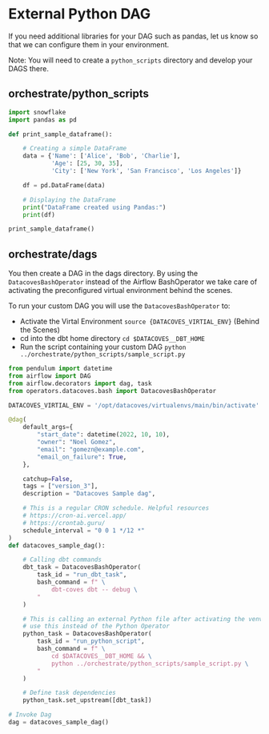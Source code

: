 # External Python DAG 

If you need additional libraries for your DAG such as pandas, let us know so that we can configure them in your environment. 

Note: 
You will need to create a `python_scripts` directory and develop your DAGS there.

## orchestrate/python_scripts

```python
import snowflake
import pandas as pd

def print_sample_dataframe():

    # Creating a simple DataFrame
    data = {'Name': ['Alice', 'Bob', 'Charlie'],
            'Age': [25, 30, 35],
            'City': ['New York', 'San Francisco', 'Los Angeles']}

    df = pd.DataFrame(data)

    # Displaying the DataFrame
    print("DataFrame created using Pandas:")
    print(df)

print_sample_dataframe()
```

## orchestrate/dags
You then create a DAG in the dags directory. By using the  `DatacovesBashOperator` instead of the Airflow BashOperator we take care of activating the preconfigured virtual environment behind the scenes.

To run your custom DAG you will use the `DatacovesBashOperator` to:
- Activate the Virtal Environment `source {DATACOVES_VIRTIAL_ENV}` (Behind the Scenes) 
- cd into the dbt home directory `cd $DATACOVES__DBT_HOME`
- Run the script containing your custom DAG `python ../orchestrate/python_scripts/sample_script.py`

```python
from pendulum import datetime
from airflow import DAG
from airflow.decorators import dag, task
from operators.datacoves.bash import DatacovesBashOperator

DATACOVES_VIRTIAL_ENV = '/opt/datacoves/virtualenvs/main/bin/activate'

@dag(
    default_args={
        "start_date": datetime(2022, 10, 10),
        "owner": "Noel Gomez",
        "email": "gomezn@example.com",
        "email_on_failure": True,
    },

    catchup=False,
    tags = ["version_3"],
    description = "Datacoves Sample dag",

    # This is a regular CRON schedule. Helpful resources
    # https://cron-ai.vercel.app/
    # https://crontab.guru/
    schedule_interval = "0 0 1 */12 *"
)
def datacoves_sample_dag():

    # Calling dbt commands
    dbt_task = DatacovesBashOperator(
        task_id = "run_dbt_task",
        bash_command = f" \
            dbt-coves dbt -- debug \
        "
    )

    # This is calling an external Python file after activating the venv
    # use this instead of the Python Operator
    python_task = DatacovesBashOperator(
        task_id = "run_python_script",
        bash_command = f" \
            cd $DATACOVES__DBT_HOME && \
            python ../orchestrate/python_scripts/sample_script.py \
        "
    )

    # Define task dependencies
    python_task.set_upstream([dbt_task])

# Invoke Dag
dag = datacoves_sample_dag()
```

